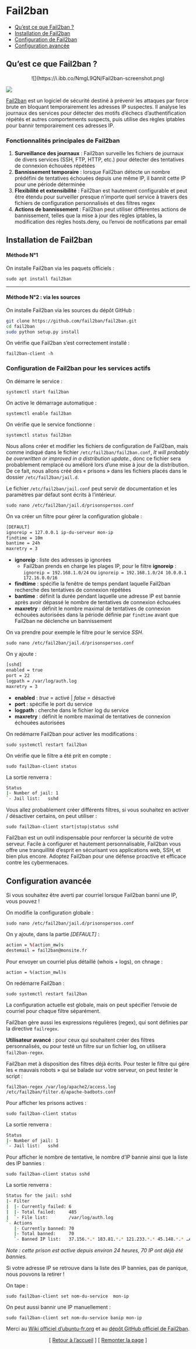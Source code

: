 # Fail2ban

- [Qu’est ce que Fail2ban ?](#quest-ce-que-fail2ban-)
- [Installation de Fail2ban](#installation-de-fail2ban)
- [Configuration de Fail2ban](#configuration-de-fail2ban-pour-les-services-actifs)
- [Configuration avancée](#configuration-avancée)

## Qu’est ce que Fail2ban ?

<p align="center">
	![](https://i.ibb.co/NmgL9QN/Fail2ban-screenshot.png)
</p>

![](https://i.ibb.co/fY6VCzk/Geographies-of-Tor.png)

[Fail2ban](https://github.com/fail2ban/fail2ban) est un logiciel de sécurité destiné à prévenir les attaques par force brute en bloquant temporairement les adresses IP suspectes. Il analyse les journaux des services pour détecter des motifs d’échecs d’authentification répétés et autres comportements suspects, puis utilise des règles iptables pour bannir temporairement ces adresses IP.

### Fonctionnalités principales de Fail2ban

1. **Surveillance des journaux** : Fail2ban surveille les fichiers de journaux de divers services (SSH, FTP, HTTP, etc.) pour détecter des tentatives de connexion échouées répétées
2. **Bannissement temporaire** : lorsque Fail2ban détecte un nombre prédéfini de tentatives échouées depuis une même IP, il bannit cette IP pour une période déterminée
3. **Flexibilité et extensibilité** : Fail2ban est hautement configurable et peut être étendu pour surveiller presque n’importe quel service à travers des fichiers de configuration personnalisés et des filtres regex
4. **Actions de bannissement** : Fail2ban peut utiliser différentes actions de bannissement, telles que la mise à jour des règles iptables, la modification des règles hosts.deny, ou l’envoi de notifications par email

## Installation de Fail2ban

#### Méthode N°1

On installe Fail2ban via les paquets officiels :

`sudo apt install fail2ban`

----------

#### Méthode N°2 : via les sources

On installe Fail2ban via les sources du dépôt GitHub :

```sh
git clone https://github.com/fail2ban/fail2ban.git
cd fail2ban
sudo python setup.py install
```

On vérifie que Fail2ban s’est correctement installé :

`fail2ban-client -h`

### Configuration de Fail2ban pour les services actifs

On démarre le service :

`systemctl start fail2ban`

On active le démarrage automatique :

`systemctl enable fail2ban`

On vérifie que le service fonctionne :

`systemctl status fail2ban`

Nous allons créer et modifier les fichiers de configuration de Fail2ban, mais comme indiqué dans le fichier `/etc/fail2ban/fail2ban.conf`, *It will probably be overwritten or improved in a distribution update.*, donc ce fichier sera probablement remplacé ou amélioré lors d’une mise à jour de la distribution. De ce fait, nous allons créé des « prisons » dans les fichiers placés dans le dossier `/etc/fail2ban/jail.d`.

Le fichier `/etc/fail2ban/jail.conf` peut servir de documentation et les paramètres par défaut sont écrits à l’intérieur.

`sudo nano /etc/fail2ban/jail.d/prisonspersos.conf`

On va créer un filtre pour gérer la configuration globale :

```sh
[DEFAULT]
ignoreip = 127.0.0.1 ip-du-serveur mon-ip
findtime = 10m
bantime = 24h
maxretry = 3
```

* **ignoreip** : liste des adresses ip ignorées
  * Fail2ban prends en charge les plages IP, pour le filtre **ignoreip** : `ignoreip = 192.168.1.0/24` ou `ignoreip = 192.168.1.0/24 10.0.0.1 172.16.0.0/16`
* **findtime** : spécifie la fenêtre de temps pendant laquelle Fail2ban recherche des tentatives de connexion répétées
* **bantime** : définit la durée pendant laquelle une adresse IP est bannie après avoir dépassé le nombre de tentatives de connexion échouées
* **maxretry** : définit le nombre maximal de tentatives de connexion échouées autorisées dans la période définie par `findtime` avant que Fail2ban ne déclenche un bannissement

On va prendre pour exemple le filtre pour le service *SSH*.

`sudo nano /etc/fail2ban/jail.d/prisonspersos.conf`

On y ajoute :

```sh
[sshd]
enabled = true
port = 22
logpath = /var/log/auth.log
maxretry = 3
```

* **enabled** : *true* = activé | *false* = désactivé
* **port** : spécifie le port du service
* **logpath** : cherche dans le fichier log du service
* **maxretry** : définit le nombre maximal de tentatives de connexion échouées autorisées

On redémarre Fail2ban pour activer les modifications :

`sudo systemctl restart fail2ban`

On vérifie que le filtre a été prit en compte :

`sudo fail2ban-client status`

La sortie renverra :

```sh
Status
|- Number of jail: 1
`- Jail list:   sshd
```

Vous allez probablement créer différents filtres, si vous souhaitez en activer / désactiver certains, on peut utiliser :

`sudo fail2ban-client start|stop|status sshd`

Fail2ban est un outil indispensable pour renforcer la sécurité de votre serveur. Facile à configurer et hautement personnalisable, Fail2ban vous offre une tranquillité d’esprit en sécurisant vos applications web, SSH, et bien plus encore. Adoptez Fail2ban pour une défense proactive et efficace contre les cybermenaces.

## Configuration avancée

Si vous souhaitez être averti par courriel lorsque Fail2ban banni une IP, vous pouvez !

On modifie la configuration globale :

`sudo nano /etc/fail2ban/jail.d/prisonspersos.conf`

On y ajoute, dans la partie *[DEFAULT]* :

```sh
action = %(action_mw)s
destemail = fail2ban@monsite.fr
```

Pour envoyer un courriel plus détaillé (whois + logs), on chnage :

`action = %(action_mwl)s`

On redémarre Fail2ban :

`sudo systemctl restart fail2ban`

La configuration actuelle est globale, mais on peut spécifier l’envoie de courriel pour chaque filtre séparément.

Fail2ban gère aussi les expressions régulières (regex), qui sont définies par la directive `failregex`.

**Utilisateur avancé** : pour ceux qui souhaitent créer des filtres personnalisés, ou pour testé un filtre sur un fichier log, on utilisera `fail2ban-regex`.

Fail2ban met à disposition des filtres déjà écrits. Pour tester le filtre qui gére les « mauvais robots » qui se balade sur votre serveur, on peut tester le script :

`fail2ban-regex /var/log/apache2/access.log /etc/fail2ban/filter.d/apache-badbots.conf`

Pour afficher les prisons actives :

`sudo fail2ban-client status`

La sortie renverra :

```sh
Status
|- Number of jail: 1
`- Jail list:   sshd
```

Pour afficher le nombre de tentative, le nombre d’IP bannie ainsi que la liste des IP bannies :

`sudo fail2ban-client status sshd`

La sortie renverra :

```sh
Status for the jail: sshd
|- Filter
|  |- Currently failed: 6
|  |- Total failed:     485
|  `- File list:        /var/log/auth.log
`- Actions
   |- Currently banned: 70
   |- Total banned:     70
   `- Banned IP list:   37.156.*.* 183.81.*.* 121.233.*.* 45.148.*.* …etc
```

*Note : cette prison est active depuis environ 24 heures, 70 IP ont déjà été bannies.*

Si votre adresse IP se retrouve dans la liste des IP bannies, pas de panique, nous pouvons la retirer !

On tape :

`sudo fail2ban-client set nom-du-service  mon-ip`

On peut aussi bannir une IP manuellement :

`sudo fail2ban-client set nom-du-service banip mon-ip`

Merci au [Wiki officiel d’ubuntu-fr.org](https://doc.ubuntu-fr.org/fail2ban) et au [dépôt GitHub officiel de Fail2ban](https://github.com/Sean-Der/fail2web).

<p align="center">
  [ <a href="README.md">Retour à l’accueil</a> ]
  [ <a href="#fail2ban">Remonter la page</a> ]
</p>
